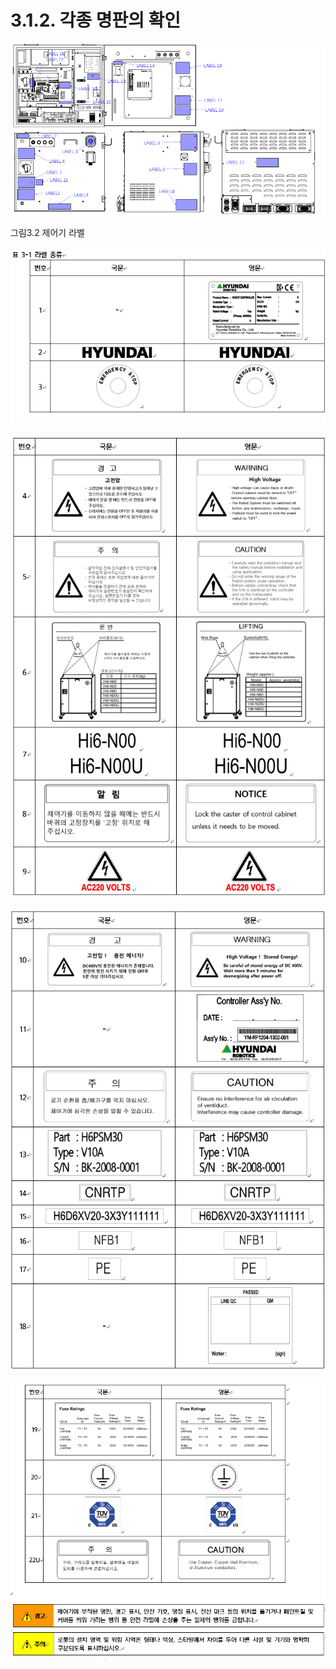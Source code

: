 ﻿# 3.1.2. 각종 명판의 확인

![](../../_assets/그림_1.1_안전라벨.png  )

그림3.2 제어기 라벨

![](../../_assets/표3-1_라벨_종류-1.png  )

![](../../_assets/표3-1_라벨_종류-2.png  )

![](../../_assets/표3-1_라벨_종류-3.png  )

![](../../_assets/표3-1_라벨_종류-4.png  )
